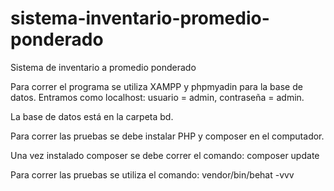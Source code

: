 # sistema-inventario-promedio-ponderado

Sistema de inventario a promedio ponderado

Para correr el programa se utiliza XAMPP y phpmyadin para la base de datos.
Entramos como localhost: usuario = admin, contraseña = admin.

La base de datos está en la carpeta bd.

Para correr las pruebas se debe instalar PHP y composer en el computador.

Una vez instalado composer se debe correr el comando: composer update

Para correr las pruebas se utiliza el comando: vendor/bin/behat -vvv

